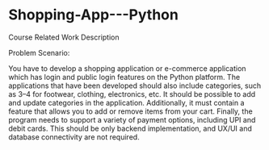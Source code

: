 # Shopping-App---Python
Course Related Work
Description

Problem Scenario:

You have to develop a shopping application or e-commerce application which has login and public login features on the Python platform. The applications that have been developed should also include categories, such as 3–4 for footwear, clothing, electronics, etc. It should be possible to add and update categories in the application. Additionally, it must contain a feature that allows you to add or remove items from your cart. Finally, the program needs to support a variety of payment options, including UPI and debit cards. This should be only backend implementation, and UX/UI and database connectivity are not required.

